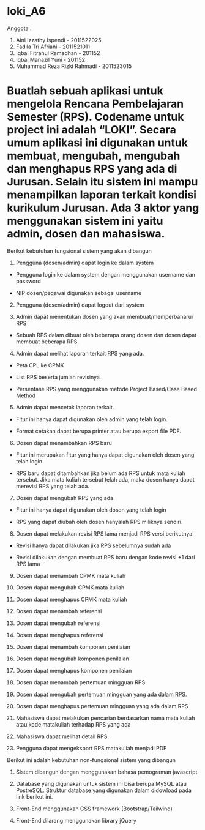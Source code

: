 # loki_A6
Anggota : 
1. Aini Izzathy Ispendi - 2011522025
2. Fadila Tri Afriani - 2011521011
3. Iqbal Fitrahul Ramadhan - 201152
4. Iqbal Manazil Yuni - 201152
5. Muhammad Reza Rizki Rahmadi - 2011523015

# Buatlah sebuah aplikasi untuk mengelola Rencana Pembelajaran Semester (RPS). Codename untuk project ini adalah “LOKI”. Secara umum aplikasi ini digunakan untuk membuat, mengubah, mengubah dan menghapus RPS yang ada di Jurusan. Selain itu sistem ini mampu menampilkan laporan terkait kondisi kurikulum Jurusan. Ada 3 aktor yang menggunakan sistem ini yaitu admin, dosen dan mahasiswa.

Berikut kebutuhan fungsional sistem yang akan dibangun

1. Pengguna (dosen/admin) dapat login ke dalam system

- Pengguna login ke dalam system dengan menggunakan username dan password

- NIP dosen/pegawai digunakan sebagai username

2. Pengguna (dosen/admin) dapat logout dari system

3. Admin dapat menentukan dosen yang akan membuat/memperbaharui RPS

- Sebuah RPS dalam dibuat oleh beberapa orang dosen dan dosen dapat membuat beberapa RPS.

4. Admin dapat melihat laporan terkait RPS yang ada.

- Peta CPL ke CPMK

- List RPS beserta jumlah revisinya

- Persentase RPS yang menggunakan metode Project Based/Case Based Method

5. Admin dapat mencetak laporan terkait.

- Fitur ini hanya dapat digunakan oleh admin yang telah login.

- Format cetakan dapat berupa printer atau berupa export file PDF.

6. Dosen dapat menambahkan RPS baru

- Fitur ini merupakan fitur yang hanya dapat digunakan oleh dosen yang telah login

- RPS baru dapat ditambahkan jika belum ada RPS untuk mata kuliah tersebut. Jika mata kuliah tersebut telah ada, maka dosen hanya dapat merevisi RPS yang telah ada.

7. Dosen dapat mengubah RPS yang ada

- Fitur ini hanya dapat digunakan oleh dosen yang telah login

- RPS yang dapat diubah oleh dosen hanyalah RPS miliknya sendiri.

8. Dosen dapat melakukan revisi RPS lama menjadi RPS versi berikutnya.

- Revisi hanya dapat dilakukan jika RPS sebelumnya sudah ada

- Revisi dilakukan dengan membuat RPS baru dengan kode revisi +1 dari RPS lama

9. Dosen dapat menambah CPMK mata kuliah

10. Dosen dapat mengubah CPMK mata kuliah

11. Dosen dapat menghapus CPMK mata kuliah

12. Dosen dapat menambah referensi

13. Dosen dapat mengubah referensi

14. Dosen dapat menghapus referensi

15. Dosen dapat menambah komponen penilaian

16. Dosen dapat mengubah komponen penilaian

17. Dosen dapat menghapus komponen penilaian

18. Dosen dapat menambah pertemuan mingguan RPS

19. Dosen dapat mengubah pertemuan mingguan yang ada dalam RPS.

20. Dosen dapat menghapus pertemuan mingguan yang ada dalam RPS

21. Mahasiswa dapat melakukan pencarian berdasarkan nama mata kuliah atau kode matakuliah terhadap RPS yang ada

22. Mahasiswa dapat melihat detail RPS.

23. Pengguna dapat mengeksport RPS matakuliah menjadi PDF

Berikut ini adalah kebutuhan non-fungsional sistem yang dibangun

1. Sistem dibangun dengan menggunakan bahasa pemograman javascript

2. Database yang digunakan untuk sistem ini bisa berupa MySQL atau PostreSQL. Struktur database yang digunakan dalam didowload pada link berikut ini.

3. Front-End menggunakan CSS framework (Bootstrap/Tailwind)

4. Front-End dilarang menggunakan library jQuery
